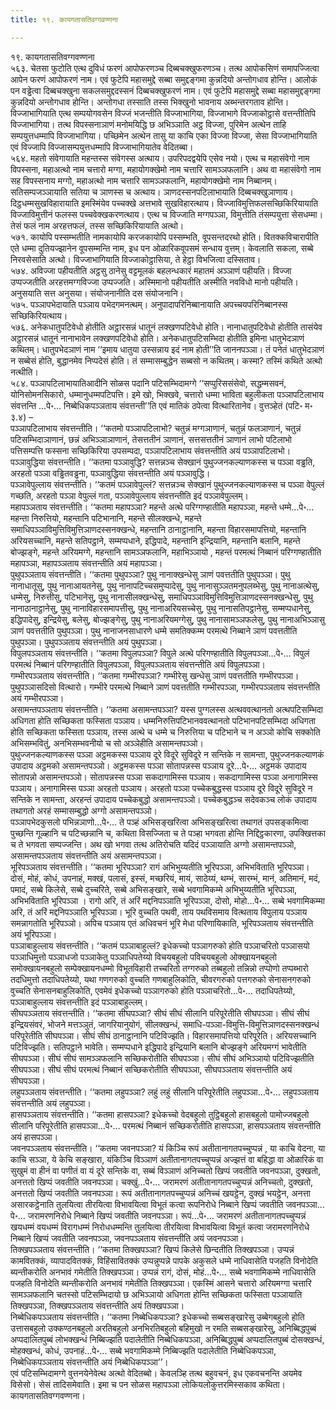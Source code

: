 ```yaml
---
title: १९. कायगतासतिवग्गवण्णना

---
```

१९. कायगतासतिवग्गवण्णना  
५६३. चेतसा फुटोति एत्थ दुविधं फरणं आपोफरणञ्च दिब्बचक्खुफरणञ्च। तत्थ आपोकसिणं समापज्जित्वा आपेन फरणं आपोफरणं नाम। एवं फुटेपि महासमुद्दे सब्बा समुद्दङ्गमा कुन्नदियो अन्तोगधाव होन्ति। आलोकं पन वड्ढेत्वा दिब्बचक्खुना सकलसमुद्ददस्सनं दिब्बचक्खुफरणं नाम। एवं फुटेपि महासमुद्दे सब्बा महासमुद्दङ्गमा कुन्नदियो अन्तोगधाव होन्ति। अन्तोगधा तस्साति तस्स भिक्खुनो भावनाय अब्भन्तरगताव होन्ति। विज्जाभागियाति एत्थ सम्पयोगवसेन विज्जं भजन्तीति विज्जाभागिया, विज्जाभागे विज्जाकोट्ठासे वत्तन्तीतिपि विज्जाभागिया। तत्थ विपस्सनाञाणं मनोमयिद्धि छ अभिञ्ञाति अट्ठ विज्जा, पुरिमेन अत्थेन ताहि सम्पयुत्तधम्मापि विज्जाभागिया। पच्छिमेन अत्थेन तासु या काचि एका विज्जा विज्जा, सेसा विज्जाभागियाति एवं विज्जापि विज्जासम्पयुत्तधम्मापि विज्जाभागियातेव वेदितब्बा।  
५६४. महतो संवेगायाति महन्तस्स संवेगस्स अत्थाय। उपरिपदद्वयेपि एसेव नयो। एत्थ च महासंवेगो नाम विपस्सना, महाअत्थो नाम चत्तारो मग्गा, महायोगक्खेमो नाम चत्तारि सामञ्ञफलानि। अथ वा महासंवेगो नाम सह विपस्सनाय मग्गो, महाअत्थो नाम चत्तारि सामञ्ञफलानि, महायोगक्खेमो नाम निब्बानम्। सतिसम्पजञ्ञायाति सतिया च ञाणस्स च अत्थाय। ञाणदस्सनपटिलाभायाति दिब्बचक्खुञाणाय। दिट्ठधम्मसुखविहारायाति इमस्मिंयेव पच्चक्खे अत्तभावे सुखविहारत्थाय। विज्जाविमुत्तिफलसच्छिकिरियायाति विज्जाविमुत्तीनं फलस्स पच्चवेक्खकरणत्थाय। एत्थ च विज्जाति मग्गपञ्ञा, विमुत्तीति तंसम्पयुत्ता सेसधम्मा। तेसं फलं नाम अरहत्तफलं, तस्स सच्छिकिरियायाति अत्थो।  
५७१. कायोपि पस्सम्भतीति नामकायोपि करजकायोपि पस्सम्भति, वूपसन्तदरथो होति। वितक्कविचारापीति एते धम्मा दुतियज्झानेन वूपसम्मन्ति नाम, इध पन ओळारिकवूपसमं सन्धाय वुत्तम्। केवलाति सकला, सब्बे निरवसेसाति अत्थो। विज्जाभागियाति विज्जाकोट्ठासिया, ते हेट्ठा विभजित्वा दस्सिताव।  
५७४. अविज्जा पहीयतीति अट्ठसु ठानेसु वट्टमूलकं बहलन्धकारं महातमं अञ्ञाणं पहीयति। विज्जा उप्पज्जतीति अरहत्तमग्गविज्जा उप्पज्जति। अस्मिमानो पहीयतीति अस्मीति नवविधो मानो पहीयति। अनुसयाति सत्त अनुसया। संयोजनानीति दस संयोजनानि।  
५७५. पञ्ञापभेदायाति पञ्ञाय पभेदगमनत्थम्। अनुपादापरिनिब्बानायाति अपच्चयपरिनिब्बानस्स सच्छिकिरियत्थाय।  
५७६. अनेकधातुपटिवेधो होतीति अट्ठारसन्नं धातूनं लक्खणपटिवेधो होति। नानाधातुपटिवेधो होतीति तासंयेव अट्ठारसन्नं धातूनं नानाभावेन लक्खणपटिवेधो होति। अनेकधातुपटिसम्भिदा होतीति इमिना धातुभेदञाणं कथितम्। धातुपभेदञाणं नाम ‘‘इमाय धातुया उस्सन्नाय इदं नाम होती’’ति जाननपञ्ञा। तं पनेतं धातुभेदञाणं न सब्बेसं होति, बुद्धानमेव निप्पदेसं होति। तं सम्मासम्बुद्धेन सब्बसो न कथितम्। कस्मा? तस्मिं कथिते अत्थो नत्थीति।  
५८४. पञ्ञापटिलाभायातिआदीनि सोळस पदानि पटिसम्भिदामग्गे ‘‘सप्पुरिससंसेवो, सद्धम्मसवनं, योनिसोमनसिकारो, धम्मानुधम्मपटिपत्ति। इमे खो, भिक्खवे, चत्तारो धम्मा भाविता बहुलीकता पञ्ञापटिलाभाय संवत्तन्ति …पे॰… निब्बेधिकपञ्ञताय संवत्तन्ती’’ति एवं मातिकं ठपेत्वा वित्थारितानेव। वुत्तञ्हेतं (पटि॰ म॰ ३.४) –  
पञ्ञापटिलाभाय संवत्तन्तीति। ‘‘कतमो पञ्ञापटिलाभो? चतुन्नं मग्गञाणानं, चतुन्नं फलञाणानं, चतुन्नं पटिसम्भिदाञाणानं, छन्नं अभिञ्ञाञाणानं, तेसत्ततीनं ञाणानं, सत्तसत्ततीनं ञाणानं लाभो पटिलाभो पत्तिसम्पत्ति फस्सना सच्छिकिरिया उपसम्पदा, पञ्ञापटिलाभाय संवत्तन्तीति अयं पञ्ञापटिलाभो।  
पञ्ञावुद्धिया संवत्तन्तीति। ‘‘कतमा पञ्ञावुद्धि? सत्तन्नञ्च सेक्खानं पुथुज्जनकल्याणकस्स च पञ्ञा वड्ढति, अरहतो पञ्ञा वड्ढितवड्ढना, पञ्ञावुद्धिया संवत्तन्तीति अयं पञ्ञावुद्धि।  
पञ्ञावेपुल्लाय संवत्तन्तीति। ‘‘कतमं पञ्ञावेपुल्लं? सत्तन्नञ्च सेक्खानं पुथुज्जनकल्याणकस्स च पञ्ञा वेपुल्लं गच्छति, अरहतो पञ्ञा वेपुल्लं गता, पञ्ञावेपुल्लाय संवत्तन्तीति इदं पञ्ञावेपुल्लम्।  
महापञ्ञताय संवत्तन्तीति। ‘‘कतमा महापञ्ञा? महन्ते अत्थे परिग्गण्हातीति महापञ्ञा, महन्ते धम्मे…पे॰… महन्ता निरुत्तियो, महन्तानि पटिभानानि, महन्ते सीलक्खन्धे, महन्ते समाधिपञ्ञाविमुत्तिविमुत्तिञाणदस्सनक्खन्धे, महन्तानि ठानाट्ठानानि, महन्ता विहारसमापत्तियो, महन्तानि अरियसच्चानि, महन्ते सतिपट्ठाने, सम्मप्पधाने, इद्धिपादे, महन्तानि इन्द्रियानि, महन्तानि बलानि, महन्ते बोज्झङ्गे, महन्ते अरियमग्गे, महन्तानि सामञ्ञफलानि, महाभिञ्ञायो , महन्तं परमत्थं निब्बानं परिग्गण्हातीति महापञ्ञा, महापञ्ञताय संवत्तन्तीति अयं महापञ्ञा।  
पुथुपञ्ञताय संवत्तन्तीति। ‘‘कतमा पुथुपञ्ञा? पुथु नानाक्खन्धेसु ञाणं पवत्ततीति पुथुपञ्ञा। पुथु नानाधातूसु, पुथु नानाआयतनेसु, पुथु नानापटिच्चसमुप्पादेसु, पुथु नानासुञ्ञतमनुपलब्भेसु, पुथु नानाअत्थेसु, धम्मेसु, निरुत्तीसु, पटिभानेसु, पुथु नानासीलक्खन्धेसु, समाधिपञ्ञाविमुत्तिविमुत्तिञाणदस्सनक्खन्धेसु, पुथु नानाठानाट्ठानेसु, पुथु नानाविहारसमापत्तीसु, पुथु नानाअरियसच्चेसु, पुथु नानासतिपट्ठानेसु, सम्मप्पधानेसु, इद्धिपादेसु, इन्द्रियेसु, बलेसु, बोज्झङ्गेसु, पुथु नानाअरियमग्गेसु, पुथु नानासामञ्ञफलेसु, पुथु नानाअभिञ्ञासु ञाणं पवत्ततीति पुथुपञ्ञा। पुथु नानाजनसाधारणे धम्मे समतिक्कम्म परमत्थे निब्बाने ञाणं पवत्ततीति पुथुपञ्ञा। पुथुपञ्ञताय संवत्तन्तीति अयं पुथुपञ्ञा।  
विपुलपञ्ञताय संवत्तन्तीति। ‘‘कतमा विपुलपञ्ञा? विपुले अत्थे परिगण्हातीति विपुलपञ्ञा…पे॰… विपुलं परमत्थं निब्बानं परिगण्हातीति विपुलपञ्ञा, विपुलपञ्ञताय संवत्तन्तीति अयं विपुलपञ्ञा।  
गम्भीरपञ्ञताय संवत्तन्तीति। ‘‘कतमा गम्भीरपञ्ञा? गम्भीरेसु खन्धेसु ञाणं पवत्ततीति गम्भीरपञ्ञा। पुथुपञ्ञासदिसो वित्थारो। गम्भीरे परमत्थे निब्बाने ञाणं पवत्ततीति गम्भीरपञ्ञा, गम्भीरपञ्ञताय संवत्तन्तीति अयं गम्भीरपञ्ञा।  
असामन्तपञ्ञताय संवत्तन्तीति। ‘‘कतमा असामन्तपञ्ञा? यस्स पुग्गलस्स अत्थववत्थानतो अत्थपटिसम्भिदा अधिगता होति सच्छिकता फस्सिता पञ्ञाय। धम्मनिरुत्तिपटिभानववत्थानतो पटिभानपटिसम्भिदा अधिगता होति सच्छिकता फस्सिता पञ्ञाय, तस्स अत्थे च धम्मे च निरुत्तिया च पटिभाने च न अञ्ञो कोचि सक्कोति अभिसम्भवितुं, अनभिसम्भवनीयो च सो अञ्ञेहीति असामन्तपञ्ञो।  
पुथुज्जनकल्याणकस्स पञ्ञा अट्ठमकस्स पञ्ञाय दूरे विदूरे सुविदूरे न सन्तिके न सामन्ता, पुथुज्जनकल्याणकं उपादाय अट्ठमको असामन्तपञ्ञो। अट्ठमकस्स पञ्ञा सोतापन्नस्स पञ्ञाय दूरे…पे॰… अट्ठमकं उपादाय सोतापन्नो असामन्तपञ्ञो। सोतापन्नस्स पञ्ञा सकदागामिस्स पञ्ञाय। सकदागामिस्स पञ्ञा अनागामिस्स पञ्ञाय। अनागामिस्स पञ्ञा अरहतो पञ्ञाय। अरहतो पञ्ञा पच्चेकबुद्धस्स पञ्ञाय दूरे विदूरे सुविदूरे न सन्तिके न सामन्ता, अरहन्तं उपादाय पच्चेकबुद्धो असामन्तपञ्ञो। पच्चेकबुद्धञ्च सदेवकञ्च लोकं उपादाय तथागतो अरहं सम्मासम्बुद्धो अग्गो असामन्तपञ्ञो।  
पञ्ञापभेदकुसलो पभिन्नञाणो…पे॰… ते पञ्हं अभिसङ्खरित्वा अभिसङ्खरित्वा तथागतं उपसङ्कमित्वा पुच्छन्ति गूळ्हानि च पटिच्छन्नानि च, कथिता विसज्जिता च ते पञ्हा भगवता होन्ति निद्दिट्ठकारणा, उपक्खित्तका च ते भगवता सम्पज्जन्ति। अथ खो भगवा तत्थ अतिरोचति यदिदं पञ्ञायाति अग्गो असामन्तपञ्ञो, असामन्तपञ्ञताय संवत्तन्तीति अयं असामन्तपञ्ञा।  
भूरिपञ्ञताय संवत्तन्तीति। ‘‘कतमा भूरिपञ्ञा? रागं अभिभुय्यतीति भूरिपञ्ञा, अभिभविताति भूरिपञ्ञा। दोसं, मोहं, कोधं, उपनाहं, मक्खं, पलासं, इस्सं, मच्छरियं, मायं, साठेय्यं, थम्भं, सारम्भं, मानं, अतिमानं, मदं, पमादं, सब्बे किलेसे, सब्बे दुच्चरिते, सब्बे अभिसङ्खारे, सब्बे भवगामिकम्मे अभिभुय्यतीति भूरिपञ्ञा, अभिभविताति भूरिपञ्ञा । रागो अरि, तं अरिं मद्दनिपञ्ञाति भूरिपञ्ञा, दोसो, मोहो…पे॰… सब्बे भवगामिकम्मा अरि, तं अरिं मद्दनिपञ्ञाति भूरिपञ्ञा। भूरि वुच्चति पथवी, ताय पथविसमाय वित्थताय विपुलाय पञ्ञाय समन्नागतोति भूरिपञ्ञो। अपिच पञ्ञाय एतं अधिवचनं भूरि मेधा परिणायिकाति, भूरिपञ्ञताय संवत्तन्तीति अयं भूरिपञ्ञा।  
पञ्ञाबाहुल्लाय संवत्तन्तीति। ‘‘कतमं पञ्ञाबाहुल्लं? इधेकच्चो पञ्ञागरुको होति पञ्ञाचरितो पञ्ञासयो पञ्ञाधिमुत्तो पञ्ञाधजो पञ्ञाकेतु पञ्ञाधिपतेय्यो विचयबहुलो पविचयबहुलो ओक्खायनबहुलो समोक्खायनबहुलो सम्पेक्खायनधम्मो विभूतविहारी तच्चरितो तग्गरुको तब्बहुलो तन्निन्नो तप्पोणो तप्पब्भारो तदधिमुत्तो तदाधिपतेय्यो, यथा गणगरुको वुच्चति गणबाहुलिकोति, चीवरगरुको पत्तगरुको सेनासनगरुको वुच्चति सेनासनबाहुलिकोति, एवमेवं इधेकच्चो पञ्ञागरुको होति पञ्ञाचरितो…पे॰… तदाधिपतेय्यो, पञ्ञाबाहुल्लाय संवत्तन्तीति इदं पञ्ञाबाहुल्लम्।  
सीघपञ्ञताय संवत्तन्तीति। ‘‘कतमा सीघपञ्ञा? सीघं सीघं सीलानि परिपूरेतीति सीघपञ्ञा। सीघं सीघं इन्द्रियसंवरं, भोजने मत्तञ्ञुतं, जागरियानुयोगं, सीलक्खन्धं, समाधि-पञ्ञा-विमुत्ति-विमुत्तिञाणदस्सनक्खन्धं परिपूरेतीति सीघपञ्ञा। सीघं सीघं ठानाट्ठानानि पटिविज्झति। विहारसमापत्तियो परिपूरेति। अरियसच्चानि पटिविज्झति। सतिपट्ठाने भावेति। सम्मप्पधाने इद्धिपादे इन्द्रियानि बलानि बोज्झङ्गे अरियमग्गं भावेतीति सीघपञ्ञा। सीघं सीघं सामञ्ञफलानि सच्छिकरोतीति सीघपञ्ञा। सीघं सीघं अभिञ्ञायो पटिविज्झतीति सीघपञ्ञा। सीघं सीघं परमत्थं निब्बानं सच्छिकरोतीति सीघपञ्ञा, सीघपञ्ञताय संवत्तन्तीति अयं सीघपञ्ञा।  
लहुपञ्ञताय संवत्तन्तीति। ‘‘कतमा लहुपञ्ञा? लहुं लहुं सीलानि परिपूरेतीति लहुपञ्ञा…पे॰… लहुपञ्ञताय संवत्तन्तीति अयं लहुपञ्ञा।  
हासपञ्ञताय संवत्तन्तीति। ‘‘कतमा हासपञ्ञा? इधेकच्चो वेदबहुलो तुट्ठिबहुलो हासबहुलो पामोज्जबहुलो सीलानि परिपूरेतीति हासपञ्ञा…पे॰… परमत्थं निब्बानं सच्छिकरोतीति हासपञ्ञा, हासपञ्ञताय संवत्तन्तीति अयं हासपञ्ञा।  
जवनपञ्ञताय संवत्तन्तीति। ‘‘कतमा जवनपञ्ञा? यं किञ्चि रूपं अतीतानागतपच्चुप्पन्नं , या काचि वेदना, या काचि सञ्ञा, ये केचि सङ्खारा, यंकिञ्चि विञ्ञाणं अतीतानागतपच्चुप्पन्नं अज्झत्तं वा बहिद्धा वा ओळारिकं वा सुखुमं वा हीनं वा पणीतं वा यं दूरे सन्तिके वा, सब्बं विञ्ञाणं अनिच्चतो खिप्पं जवतीति जवनपञ्ञा, दुक्खतो, अनत्ततो खिप्पं जवतीति जवनपञ्ञा। चक्खुं…पे॰… जरामरणं अतीतानागतपच्चुप्पन्नं अनिच्चतो, दुक्खतो, अनत्ततो खिप्पं जवतीति जवनपञ्ञा। रूपं अतीतानागतपच्चुप्पन्नं अनिच्चं खयट्ठेन, दुक्खं भयट्ठेन, अनत्ता असारकट्ठेनाति तुलयित्वा तीरयित्वा विभावयित्वा विभूतं कत्वा रूपनिरोधे निब्बाने खिप्पं जवतीति जवनपञ्ञा…पे॰… जरामरणनिरोधे निब्बाने खिप्पं जवतीति जवनपञ्ञा। रूपं…पे॰… जरामरणं अतीतानागतपच्चुप्पन्नं खयधम्मं वयधम्मं विरागधम्मं निरोधधम्मन्ति तुलयित्वा तीरयित्वा विभावयित्वा विभूतं कत्वा जरामरणनिरोधे निब्बाने खिप्पं जवतीति जवनपञ्ञा, जवनपञ्ञताय संवत्तन्तीति अयं जवनपञ्ञा।  
तिक्खपञ्ञताय संवत्तन्तीति। ‘‘कतमा तिक्खपञ्ञा? खिप्पं किलेसे छिन्दतीति तिक्खपञ्ञा। उप्पन्नं कामवितक्कं, व्यापादवितक्कं, विहिंसावितक्कं उप्पन्नुप्पन्ने पापके अकुसले धम्मे नाधिवासेति पजहति विनोदेति ब्यन्तीकरोति अनभावं गमेतीति तिक्खपञ्ञा। उप्पन्नं रागं, दोसं, मोहं…पे॰… सब्बे भवगामिकम्मे नाधिवासेति पजहति विनोदेति ब्यन्तीकरोति अनभावं गमेतीति तिक्खपञ्ञा। एकस्मिं आसने चत्तारो अरियमग्गा चत्तारि सामञ्ञफलानि चतस्सो पटिसम्भिदायो छ अभिञ्ञायो अधिगता होन्ति सच्छिकता फस्सिता पञ्ञायाति तिक्खपञ्ञा, तिक्खपञ्ञताय संवत्तन्तीति अयं तिक्खपञ्ञा।  
निब्बेधिकपञ्ञताय संवत्तन्तीति। ‘‘कतमा निब्बेधिकपञ्ञा? इधेकच्चो सब्बसङ्खारेसु उब्बेगबहुलो होति उत्तासबहुलो उक्कण्ठनबहुलो अरतिबहुलो अनभिरतिबहुलो बहिमुखो न रमति सब्बसङ्खारेसु, अनिब्बिद्धपुब्बं अप्पदालितपुब्बं लोभक्खन्धं निब्बिज्झति पदालेतीति निब्बेधिकपञ्ञा, अनिब्बिद्धपुब्बं अप्पदालितपुब्बं दोसक्खन्धं, मोहक्खन्धं, कोधं, उपनाहं…पे॰… सब्बे भवगामिकम्मे निब्बिज्झति पदालेतीति निब्बेधिकपञ्ञा, निब्बेधिकपञ्ञताय संवत्तन्तीति अयं निब्बेधिकपञ्ञा’’।  
एवं पटिसम्भिदामग्गे वुत्तनयेनेवेत्थ अत्थो वेदितब्बो। केवलञ्हि तत्थ बहुवचनं, इध एकवचनन्ति अयमेव विसेसो। सेसं तादिसमेवाति। इमा च पन सोळस महापञ्ञा लोकियलोकुत्तरमिस्सकाव कथिता।  
कायगतासतिवग्गवण्णना।  
